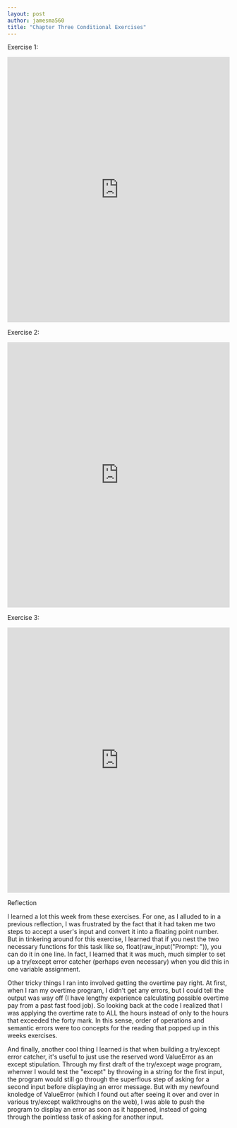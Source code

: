 ```yaml
---
layout: post
author: jamesma560
title: "Chapter Three Conditional Exercises"
---
```


Exercise 1: 

<iframe src="https://trinket.io/embed/python/23a034452d" width="100%" height="600" frameborder="0" marginwidth="0" marginheight="0" allowfullscreen></iframe>

Exercise 2: 

<iframe src="https://trinket.io/embed/python/f462b9650d" width="100%" height="600" frameborder="0" marginwidth="0" marginheight="0" allowfullscreen></iframe>

Exercise 3: 

<iframe src="https://trinket.io/embed/python/9abc798028" width="100%" height="600" frameborder="0" marginwidth="0" marginheight="0" allowfullscreen></iframe>

Reflection

I learned a lot this week from these exercises. For one, as I alluded to in a previous reflection, I was frustrated by the fact that it had taken me two steps
to accept a user's input and convert it into a floating point number. But in tinkering around for this exercise, I learned that if you nest the two necessary functions for this task like so, float(raw_input("Prompt: ")), you can do it in one line. 
In fact, I learned that it was much, much simpler to set up a try/except error catcher (perhaps even necessary) when you did this in one variable assignment. 

Other tricky things I ran into involved getting the overtime pay right. At first, when I ran my overtime program, I didn't get any errors, but I could tell the 
output was way off (I have lengthy experience calculating possible overtime pay from a past fast food job). So looking back at the code I realized that I was applying the
overtime rate to ALL the hours instead of only to the hours that exceeded the forty mark. In this sense, order of operations and semantic errors were too concepts for the reading
that popped up in this weeks exercises.

And finally, another cool thing I learned is that when building a try/except error catcher, it's useful to just use the reserved word ValueError
as an except stipulation. Through my first draft of the try/except wage program, whenver I would test the "except" by throwing in a string for the first input, 
the program would still go through the superflous step of asking for a second input before displaying an error message. But with my newfound knoledge of ValueError 
(which I found out after seeing it over and over in various try/except walkthroughs on the web), I was able to push the program to display an error as soon as it happened, instead 
of going through the pointless task of asking for another input. 
